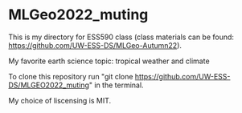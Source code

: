# MLGeo2022_muting
This is my directory for ESS590 class (class materials can be found: https://github.com/UW-ESS-DS/MLGeo-Autumn22).

My favorite earth science topic: tropical weather and climate

To clone this repository run "git clone https://github.com/UW-ESS-DS/MLGEO2022_muting" in the terminal.

My choice of liscensing is MIT.

